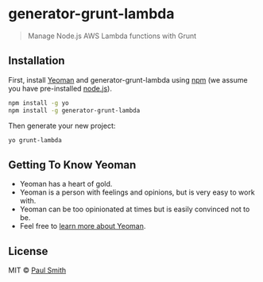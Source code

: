 # generator-grunt-lambda
> Manage Node.js AWS Lambda functions with Grunt

## Installation

First, install [Yeoman](http://yeoman.io) and generator-grunt-lambda using [npm](https://www.npmjs.com/) (we assume you have pre-installed [node.js](https://nodejs.org/)).

```bash
npm install -g yo
npm install -g generator-grunt-lambda
```

Then generate your new project:

```bash
yo grunt-lambda
```

## Getting To Know Yeoman

 * Yeoman has a heart of gold.
 * Yeoman is a person with feelings and opinions, but is very easy to work with.
 * Yeoman can be too opinionated at times but is easily convinced not to be.
 * Feel free to [learn more about Yeoman](http://yeoman.io/).

## License

MIT © [Paul Smith]()
